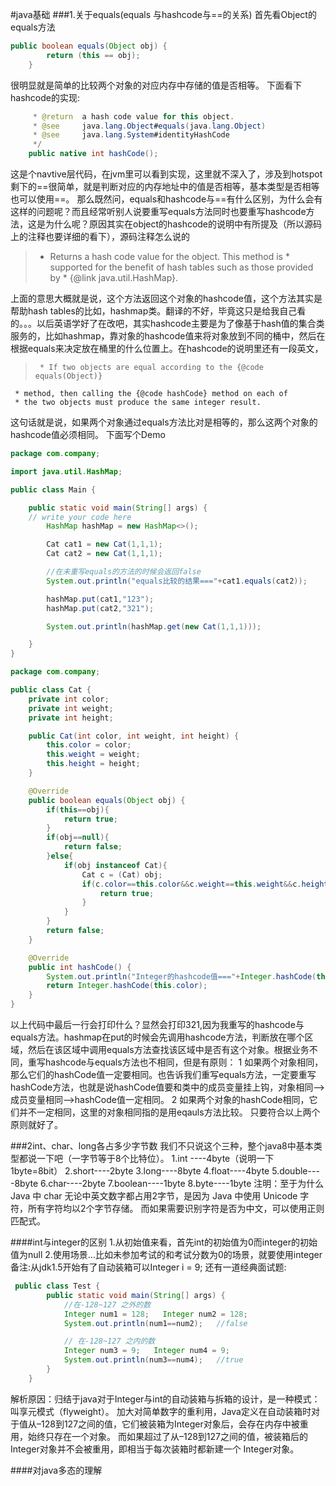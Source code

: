 #java基础
###1.关于equals(equals 与hashcode与==的关系)
首先看Object的equals方法
```java
public boolean equals(Object obj) {
        return (this == obj);
    }
```
很明显就是简单的比较两个对象的对应内存中存储的值是否相等。
下面看下hashcode的实现:
```java
     * @return  a hash code value for this object.
     * @see     java.lang.Object#equals(java.lang.Object)
     * @see     java.lang.System#identityHashCode
     */
    public native int hashCode();

```
这是个navtive层代码，在jvm里可以看到实现，这里就不深入了，涉及到hotspot
剩下的==很简单，就是判断对应的内存地址中的值是否相等，基本类型是否相等也可以使用==。
那么既然问，equals和hashcode与==有什么区别，为什么会有这样的问题呢？而且经常听别人说要重写equals方法同时也要重写hashcode方法，这是为什么呢？原因其实在object的hashcode的说明中有所提及（所以源码上的注释也要详细的看下），源码注释怎么说的
>  	* Returns a hash code value for the object. This method is
     * supported for the benefit of hash tables such as those provided by
     * {@link java.util.HashMap}.
  
上面的意思大概就是说，这个方法返回这个对象的hashcode值，这个方法其实是帮助hash tables的比如，hashmap类。翻译的不好，毕竟这只是给我自己看的。。。以后英语学好了在改吧，其实hashcode主要是为了像基于hash值的集合类服务的，比如hashmap，靠对象的hashcode值来将对象放到不同的桶中，然后在根据equals来决定放在桶里的什么位置上。在hashcode的说明里还有一段英文，
>      * If two objects are equal according to the {@code equals(Object)}
     * method, then calling the {@code hashCode} method on each of
     * the two objects must produce the same integer result.
  
这句话就是说，如果两个对象通过equals方法比对是相等的，那么这两个对象的hashcode值必须相同。
下面写个Demo
```java
package com.company;

import java.util.HashMap;

public class Main {

    public static void main(String[] args) {
	// write your code here
        HashMap hashMap = new HashMap<>();

        Cat cat1 = new Cat(1,1,1);
        Cat cat2 = new Cat(1,1,1);

        //在未重写equals的方法的时候会返回false
        System.out.println("equals比较的结果==="+cat1.equals(cat2));

        hashMap.put(cat1,"123");
        hashMap.put(cat2,"321");

        System.out.println(hashMap.get(new Cat(1,1,1)));

    }
}

package com.company;

public class Cat {
    private int color;
    private int weight;
    private int height;

    public Cat(int color, int weight, int height) {
        this.color = color;
        this.weight = weight;
        this.height = height;
    }

    @Override
    public boolean equals(Object obj) {
        if(this==obj){
            return true;
        }
        if(obj==null){
            return false;
        }else{
            if(obj instanceof Cat){
                Cat c = (Cat) obj;
                if(c.color==this.color&&c.weight==this.weight&&c.height==this.height){
                    return true;
                }
            }
        }
        return false;
    }

    @Override
    public int hashCode() {
        System.out.println("Integer的hashcode值==="+Integer.hashCode(this.color));
        return Integer.hashCode(this.color);
    }
}


```
以上代码中最后一行会打印什么？显然会打印321,因为我重写的hashcode与equals方法。hashmap在put的时候会先调用hashcode方法，判断放在哪个区域，然后在该区域中调用equals方法查找该区域中是否有这个对象。根据业务不同，重写hashcode与equals方法也不相同，但是有原则：
1 如果两个对象相同，那么它们的hashCode值一定要相同。也告诉我们重写equals方法，一定要重写hashCode方法，也就是说hashCode值要和类中的成员变量挂上钩，对象相同–>成员变量相同—->hashCode值一定相同。 
2 如果两个对象的hashCode相同，它们并不一定相同，这里的对象相同指的是用eqauls方法比较。
只要符合以上两个原则就好了。

###2int、char、long各占多少字节数
我们不只说这个三种，整个java8中基本类型都说一下吧（一字节等于8个比特位）。
1.int ----4byte（说明一下1byte=8bit）
2.short----2byte
3.long----8byte
4.float----4byte
5.double----8byte
6.char----2byte
7.boolean----1byte
8.byte----1byte
注明：至于为什么 Java 中 char 无论中英文数字都占用2字节，是因为 Java 中使用 Unicode 字符，所有字符均以2个字节存储。
而如果需要识别字符是否为中文，可以使用正则匹配式。

####int与integer的区别
1.从初始值来看，首先int的初始值为0而integer的初始值为null
2.使用场景...比如未参加考试的和考试分数为0的场景，就要使用integer
备注:从jdk1.5开始有了自动装箱可以Integer i = 9;
还有一道经典面试题:
```java
 public class Test {  
        public static void main(String[] args) {  
            //在-128~127 之外的数
            Integer num1 = 128;   Integer num2 = 128;           
            System.out.println(num1==num2);   //false

            // 在-128~127 之内的数 
            Integer num3 = 9;   Integer num4 = 9;   
            System.out.println(num3==num4);   //true
        }  
    }  

```
解析原因：归结于java对于Integer与int的自动装箱与拆箱的设计，是一种模式：叫享元模式（flyweight）。 
加大对简单数字的重利用，Java定义在自动装箱时对于值从–128到127之间的值，它们被装箱为Integer对象后，会存在内存中被重用，始终只存在一个对象。 
而如果超过了从–128到127之间的值，被装箱后的Integer对象并不会被重用，即相当于每次装箱时都新建一个 Integer对象。

####对java多态的理解